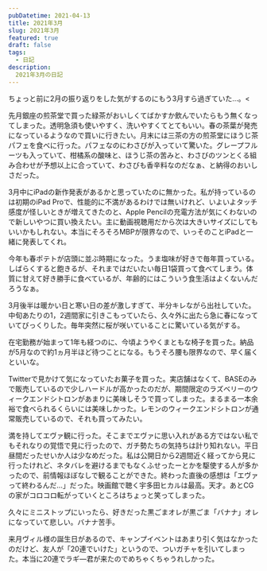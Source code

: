 ```yaml
---
pubDatetime: 2021-04-13
title: 2021年3月
slug: 2021年3月
featured: true
draft: false
tags:
  - 日記
description:
  2021年3月の日記
---
```


ちょっと前に2月の振り返りをした気がするのにもう3月すら過ぎていた…。<

先月銀座の煎茶堂で買った緑茶がおいしくてばかすか飲んでいたらもう無くなってしまった。透明急須も使いやすく、洗いやすくてとてもいい。春の茶葉が発売になっているようなので買いに行きたい。月末には三茶の方の煎茶堂にほうじ茶パフェを食べに行った。パフェなのにわさびが入っていて驚いた。グレープフルーツも入っていて、柑橘系の酸味と、ほうじ茶の苦みと、わさびのツンとくる組み合わせが予想以上に合っていて、わさびも香辛料なのだなぁ、と納得のおいしさだった。

3月中にiPadの新作発表があるかと思っていたのに無かった。私が持っているのは初期のiPad Proで、性能的に不満があるわけでは無いけれど、いよいよタッチ感度が怪しいときが増えてきたのと、Apple Pencilの充電方法が気にくわないので新しいやつに買い換えたい。主に動画視聴用だから次は大きいサイズにしてもいいかもしれない。本当にそろそろMBPが限界なので、いっそのことiPadと一緒に発表してくれ。

今年も春ポテトが店頭に並ぶ時期になった。うま塩味が好きで毎年買っている。しばらくすると飽きるが、それまではだいたい毎日1袋買って食べてしまう。体質に甘えて好き勝手に食べているが、年齢的にはこういう食生活はよくないんだろうなぁ。

3月後半は暖かい日と寒い日の差が激しすぎて、半分キレながら出社していた。中旬あたりの1，2週間家に引きこもっていたら、久々外に出たら急に春になっていてびっくりした。毎年突然に桜が咲いていることに驚いている気がする。

在宅勤務が始まって1年も経つのに、今頃ようやくまともな椅子を買った。納品が5月なので約1ヵ月半ほど待つことになる。もうそろ腰も限界なので、早く届くといいな。

Twitterで見かけて気になっていたお菓子を買った。実店舗はなくて、BASEのみで販売しているので少しハードルが高かったのだが、期間限定のラズベリーのウィークエンドシトロンがあまりに美味しそうで買ってしまった。まるまる一本余裕で食べられるくらいには美味しかった。レモンのウィークエンドシトロンが通常販売しているので、それも買ってみたい。

満を持してエヴァ観に行った。そこまでエヴァに思い入れがある方ではない私でもそれなりの覚悟で見に行ったので、ガチ勢たちの気持ちは計り知れない。平日昼間だったせいか人は少なめだった。私は公開日から2週間近く経ってから見に行ったけれど、ネタバレを避けるまでもなくふせったーとかを駆使する人が多かったので、前情報ほぼなしで観ることができた。終わった直後の感想は「エヴァって終わるんだ…」だった。映画館で聴く宇多田ヒカルは最高。天才。あとCGの家がコロコロ転がっていくところはちょっと笑ってしまった。

久々にミニストップにいったら、好きだった黒ごまオレが黒ごま「バナナ」オレになっていて悲しい。バナナ苦手。

来月ヴィル様の誕生日があるので、キャンプイベントはあまり引く気はなかったのだけど、友人が「20連でいけた」というので、ついガチャを引いてしまった。本当に20連でラギ―君が来たのでめちゃくちゃうれしかった。